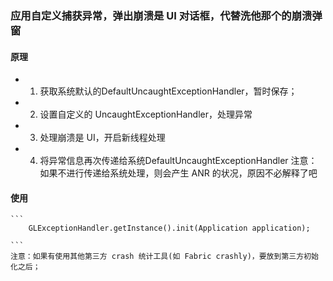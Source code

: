 ### 应用自定义捕获异常，弹出崩溃是 UI 对话框，代替洗他那个的崩溃弹窗

#### 原理

 - 1. 获取系统默认的DefaultUncaughtExceptionHandler，暂时保存；
 - 2. 设置自定义的 UncaughtExceptionHandler，处理异常
 - 3. 处理崩溃是 UI，开启新线程处理
 - 4. 将异常信息再次传递给系统DefaultUncaughtExceptionHandler
      注意：如果不进行传递给系统处理，则会产生 ANR 的状况，原因不必解释了吧
      
      
#### 使用

    ```
        GLExceptionHandler.getInstance().init(Application application);
    
    ```
    注意：如果有使用其他第三方 crash 统计工具(如 Fabric crashly)，要放到第三方初始化之后；